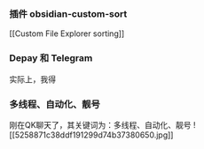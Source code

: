 ### 插件 obsidian-custom-sort

[[Custom File Explorer sorting]]

### Depay 和 Telegram

实际上，我得

### 多线程、自动化、靓号
刚在QK聊天了，其关键词为：多线程、自动化、靓号
![[5258871c38ddf191299d74b37380650.jpg]]




